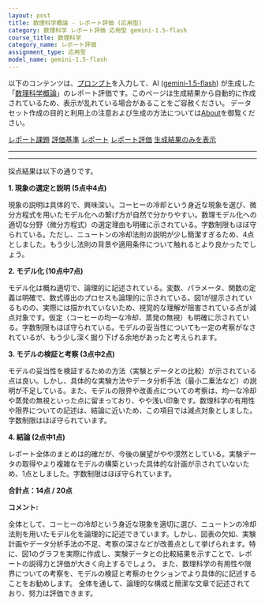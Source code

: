 ```yaml
---
layout: post
title: 数理科学概論 - レポート評価 (応用型)
category: 数理科学 レポート評価 応用型 gemini-1.5-flash
course_title: 数理科学
category_name: レポート評価
assignment_type: 応用型
model_name: gemini-1.5-flash
---
```


以下のコンテンツは、[プロンプト](http://127.0.0.1:8000/generated/数理科学/gemini-1.5-flash/prompt_レポート評価-応用型.md)を入力して、AI ([gemini-1.5-flash](contents/gemini-1.5-flash)) が生成した「[数理科学概論](/contents/数理科学/)」のレポート評価です。このページは生成結果から自動的に作成されているため、表示が乱れている場合があることをご容赦ください。
データセット作成の目的と利用上の注意および生成の方法については[About](/About)を御覧ください。

[レポート課題](../レポート課題-応用型)
[評価基準](../評価基準-応用型)
[レポート](../レポート-応用型)
[レポート評価](../レポート評価-応用型)
[生成結果のみを表示](http://127.0.0.1:8000/generated/数理科学/gemini-1.5-flash/レポート評価-応用型.md)
  

***
***
  
採点結果は以下の通りです。

**1. 現象の選定と説明 (5点中4点)**

現象の説明は具体的で、興味深い。コーヒーの冷却という身近な現象を選び、微分方程式を用いたモデル化への繋げ方が自然で分かりやすい。数理モデル化への適切な分野（微分方程式）の選定理由も明確に示されている。字数制限もほぼ守られている。ただし、ニュートンの冷却法則の説明が少し簡潔すぎるため、4点としました。もう少し法則の背景や適用条件について触れるとより良かったでしょう。


**2. モデル化 (10点中7点)**

モデル化は概ね適切で、論理的に記述されている。変数、パラメータ、関数の定義は明確で、数式導出のプロセスも論理的に示されている。図1が提示されているものの、実際には描かれていないため、視覚的な理解が阻害されている点が減点対象です。仮定（コーヒーの均一な冷却、蒸発の無視）も明確に示されている。字数制限もほぼ守られている。モデルの妥当性についても一定の考察がなされているが、もう少し深く掘り下げる余地があったと考えられます。


**3. モデルの検証と考察 (3点中2点)**

モデルの妥当性を検証するための方法（実験とデータとの比較）が示されている点は良い。しかし、具体的な実験方法やデータ分析手法（最小二乗法など）の説明が不足している。また、モデルの限界や改善点についての考察は、均一な冷却や蒸発の無視といった点に留まっており、やや浅い印象です。数理科学の有用性や限界についての記述は、結論に近いため、この項目では減点対象としました。字数制限はほぼ守られています。


**4. 結論 (2点中1点)**

レポート全体のまとめは的確だが、今後の展望がやや漠然としている。実験データの取得やより複雑なモデルの構築といった具体的な計画が示されていないため、1点としました。字数制限はほぼ守られています。


**合計点：14点 / 20点**

**コメント:**

全体として、コーヒーの冷却という身近な現象を適切に選び、ニュートンの冷却法則を用いたモデル化を論理的に記述できています。しかし、図表の欠如、実験計画やデータ分析手法の不足、考察の深さなどが改善点として挙げられます。特に、図1のグラフを実際に作成し、実験データとの比較結果を示すことで、レポートの説得力と評価が大きく向上するでしょう。  また、数理科学の有用性や限界についての考察を、モデルの検証と考察のセクションでより具体的に記述することをお勧めします。  全体を通して、論理的な構成と簡潔な文章で記述されており、努力は評価できます。
